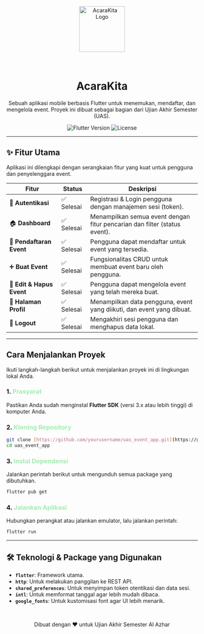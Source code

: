 <div align="center">
  <img src="https://path.to/your/logo.png" alt="AcaraKita Logo" width="120">
  <h1>
    <br>
    AcaraKita
  </h1>
  <p>
    Sebuah aplikasi mobile berbasis Flutter untuk menemukan, mendaftar, dan mengelola event. Proyek ini dibuat sebagai bagian dari Ujian Akhir Semester (UAS).
  </p>
  <p>
    <img src="https://img.shields.io/badge/Flutter-3.x-blue?style=for-the-badge&logo=flutter" alt="Flutter Version">
    <img src="https://img.shields.io/badge/License-MIT-green?style=for-the-badge" alt="License">
  </p>
</div>

---

## ✨ **Fitur Utama**

Aplikasi ini dilengkapi dengan serangkaian fitur yang kuat untuk pengguna dan penyelenggara event.

| Fitur                 | Status      | Deskripsi                                                               |
| --------------------- | ----------- | ----------------------------------------------------------------------- |
| 👤 **Autentikasi** | ✅ Selesai  | Registrasi & Login pengguna dengan manajemen sesi (token).              |
| 🏠 **Dashboard** | ✅ Selesai  | Menampilkan semua event dengan fitur pencarian dan filter (status event). |
| 🎫 **Pendaftaran Event** | ✅ Selesai  | Pengguna dapat mendaftar untuk event yang tersedia.                     |
| ➕ **Buat Event** | ✅ Selesai  | Fungsionalitas CRUD untuk membuat event baru oleh pengguna.             |
| 📝 **Edit & Hapus Event** | ✅ Selesai  | Pengguna dapat mengelola event yang telah mereka buat.                  |
| 👤 **Halaman Profil** | ✅ Selesai  | Menampilkan data pengguna, event yang diikuti, dan event yang dibuat.     |
| 👋 **Logout** | ✅ Selesai  | Mengakhiri sesi pengguna dan menghapus data lokal.                      |

---

##  **Cara Menjalankan Proyek**

Ikuti langkah-langkah berikut untuk menjalankan proyek ini di lingkungan lokal Anda.

### **1. <font color="#A3EBB1">Prasyarat</font>**
Pastikan Anda sudah menginstal **Flutter SDK** (versi 3.x atau lebih tinggi) di komputer Anda.

### **2. <font color="#A3EBB1">Kloning Repository</font>**
```bash
git clone [https://github.com/yourusername/uas_event_app.git](https://github.com/yourusername/uas_event_app.git)
cd uas_event_app
```

### **3. <font color="#A3EBB1">Instal Dependensi</font>**
Jalankan perintah berikut untuk mengunduh semua package yang dibutuhkan.
```bash
flutter pub get
```

### **4. <font color="#A3EBB1">Jalankan Aplikasi</font>**
Hubungkan perangkat atau jalankan emulator, lalu jalankan perintah:
```bash
flutter run
```

---

## 🛠️ **Teknologi & Package yang Digunakan**

* **`flutter`**: Framework utama.
* **`http`**: Untuk melakukan panggilan ke REST API.
* **`shared_preferences`**: Untuk menyimpan token otentikasi dan data sesi.
* **`intl`**: Untuk memformat tanggal agar lebih mudah dibaca.
* **`google_fonts`**: Untuk kustomisasi font agar UI lebih menarik.

<br>

<div align="center">
  <p>Dibuat dengan ❤️ untuk Ujian Akhir Semester Al Azhar</p>
</div>
